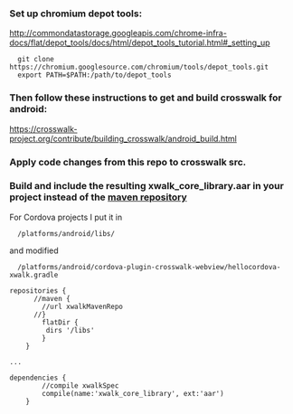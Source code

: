 ### Set up chromium depot tools:
http://commondatastorage.googleapis.com/chrome-infra-docs/flat/depot_tools/docs/html/depot_tools_tutorial.html#_setting_up

      git clone https://chromium.googlesource.com/chromium/tools/depot_tools.git
      export PATH=$PATH:/path/to/depot_tools

### Then follow these instructions to get and build crosswalk for android:
https://crosswalk-project.org/contribute/building_crosswalk/android_build.html

### Apply code changes from this repo to crosswalk src.

### Build and include the resulting xwalk_core_library.aar in your project instead of the [maven repository](https://download.01.org/crosswalk/releases/crosswalk/android/maven2)

For Cordova projects I put it in

      /platforms/android/libs/
      
and modified

      /platforms/android/cordova-plugin-crosswalk-webview/hellocordova-xwalk.gradle
```
repositories {
      //maven {
        //url xwalkMavenRepo
      //}
        flatDir { 
         dirs '/libs'
        }
    }
    
...

dependencies {
        //compile xwalkSpec
        compile(name:'xwalk_core_library', ext:'aar')
    }
```
